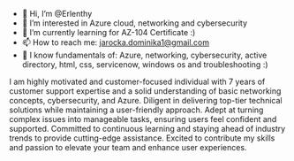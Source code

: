 - 👋 Hi, I’m @Erlenthy
- 👀 I’m interested in Azure cloud, networking and cybersecurity
- 🌱 I’m currently learning for AZ-104 Certificate :)
- 📫 How to reach me: jarocka.dominika1@gmail.com
- 🌱 I know fundamentals of: Azure, networking, cybersecurity, active directory, html, css, servicenow, windows os and troubleshooting :)

I am highly motivated and customer-focused individual with 7 years of customer support 
expertise and a solid understanding of basic networking concepts, cybersecurity, and Azure. 
Diligent in delivering top-tier technical solutions while maintaining a user-friendly approach. 
Adept at turning complex issues into manageable tasks, ensuring users feel confident and supported. 
Committed to continuous learning and staying ahead of industry trends to provide cutting-edge assistance. 
Excited to contribute my skills and passion to elevate your team and enhance user experiences.
